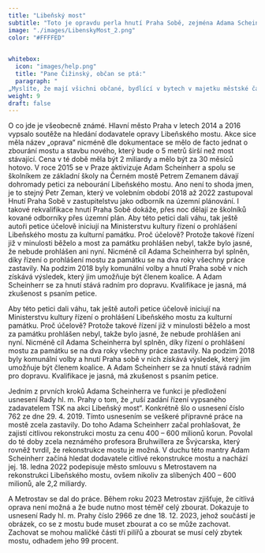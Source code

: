 ```yaml
---
title: "Libeňský most"
subtitle: "Toto je opravdu perla hnutí Praha Sobě, zejména Adama Scheinherra, jeho významného člena a vnímáme to jako obrovskou chybu hnutí Praha Sobě. Je to kauza, která v průběhu měsíce ledna začala hýbat celou Prahou. A to právem. "
image: "./images/LibenskyMost_2.png"
color: "#FFFFED"

  
whitebox:
  icon: "images/help.png"
  title: "Pane Čižinský, občan se ptá:"
  paragraph: "
„Myslíte, že mají všichni občané, bydlící v bytech v majetku městské části, nárok na privatizaci svého bytu, jako se to podařilo Vaší rodině?"
weight: 9
draft: false
---
```




O co jde je všeobecně známé. Hlavní město Praha v letech 2014 a 2016 vypsalo soutěže na hledání dodavatele opravy Libeňského mostu. Akce sice měla název „oprava“ nicméně dle dokumentace se mělo de facto jednat o zbourání mostu a stavbu nového, který bude o 5 metrů širší než most stávající. 
Cena v té době měla být 2 miliardy a mělo být za 30 měsíců hotovo. 
V roce 2015 se v Praze aktivizuje Adam Scheinherr a spolu se školníkem ze základní školy na Černém mostě Petrem Zemanem dávají dohromady petici za nebourání Libeňského mostu. Ano není to shoda jmen, je to stejný Petr Zeman, který ve volebním období 2018 až 2022 zastupoval Hnutí Praha Sobě v zastupitelstvu jako odborník na územní plánování. I takové rekvalifikace hnutí Praha Sobě dokáže, přes noc dělají ze školníků kované odborníky přes územní plán. 
Aby této petici dali váhu, tak ještě autoři petice účelově iniciují na Ministerstvu kultury řízení o prohlášení Libeňského mostu za kulturní památku. Proč účelově? Protože takové řízení již v minulosti běželo a most za památku prohlášen nebyl, takže bylo jasné, že nebude prohlášen ani nyní. Nicméně cíl Adama Scheinherra byl splněn, díky řízení o prohlášení mostu za památku se na dva roky všechny práce zastavily. Na podzim 2018 byly komunální volby a hnutí Praha sobě v nich získává výsledek, který jim umožňuje být členem koalice. A Adam Scheinherr se za hnutí stává radním pro dopravu. Kvalifikace je jasná, má zkušenost s psaním petice. 

Aby této petici dali váhu, tak ještě autoři petice účelově iniciují na Ministerstvu kultury řízení o prohlášení Libeňského mostu za kulturní památku. Proč účelově? Protože takové řízení již v minulosti běželo a most za památku prohlášen nebyl, takže bylo jasné, že nebude prohlášen ani nyní. Nicméně cíl Adama Scheinherra byl splněn, díky řízení o prohlášení mostu za památku se na dva roky všechny práce zastavily. Na podzim 2018 byly komunální volby a hnutí Praha sobě v nich získává výsledek, který jim umožňuje být členem koalice. A Adam Scheinherr se za hnutí stává radním pro dopravu. Kvalifikace je jasná, má zkušenost s psaním petice. 

Jedním z prvních kroků Adama Scheinherra ve funkci je předložení usnesení Rady hl. m. Prahy o tom, že „ruší zadání řízení vypsaného zadavatelem TSK na akci Libeňský most“. Konkrétně šlo o usnesení číslo 762 ze dne 29. 4. 2019. Tímto usnesením se veškeré přípravné práce na mostě zcela zastavily. Do toho Adama Scheinherr začal prohlašovat, že zajistí citlivou rekonstrukci mostu za cenu 400 – 600 milionů korun. 
Povolal do té doby zcela neznámého profesora Bruhwillera ze Švýcarska, který rovněž tvrdil, že rekonstrukce mostu je možná. 
V duchu této mantry Adam Scheinherr začíná hledat dodavatele citlivé rekonstrukce mostu a nachází jej. 18. ledna 2022 podepisuje město smlouvu s Metrostavem na rekonstrukci Libeňského mostu, ovšem nikoliv za slíbených 400 – 600 milionů, ale 2,2 miliardy.


A Metrostav se dal do práce. Během roku 2023 Metrostav zjišťuje, že citlivá oprava není možná a že bude nutno most téměř celý zbourat. Dokazuje to usnesení Rady hl. m. Prahy číslo 2966 ze dne 18. 12. 2023, jehož součástí je obrázek, co se z mostu bude muset zbourat a co se může zachovat. Zachovat se mohou maličké části tří pilířů a zbourat se musí celý zbytek mostu, odhadem jeho 99 procent.


